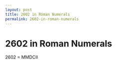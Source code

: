 ```yaml
---
layout: post
title: 2602 in Roman Numerals
permalink: 2602-in-roman-numerals
---
```


# 2602 in Roman Numerals

2602 = MMDCII
